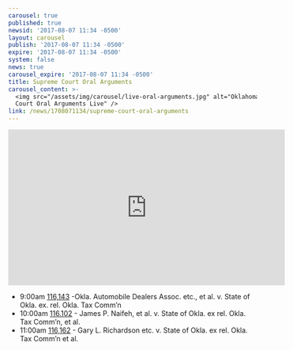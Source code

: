 ```yaml
---
carousel: true
published: true
newsid: '2017-08-07 11:34 -0500'
layout: carousel
publish: '2017-08-07 11:34 -0500'
expire: '2017-08-07 11:34 -0500'
system: false
news: true
carousel_expire: '2017-08-07 11:34 -0500'
title: Supreme Court Oral Arguments
carousel_content: >-
  <img src="/assets/img/carousel/live-oral-arguments.jpg" alt="Oklahoma Supreme
  Court Oral Arguments Live" />
link: /news/1708071134/supreme-court-oral-arguments
---
```


<iframe width="560" height="315" src="https://www.youtube.com/embed/xcuAT2Z7VAE" frameborder="0" allowfullscreen></iframe>

- 9:00am [116,143](http://www.oscn.net/dockets/GetCaseInformation.aspx?db=appellate&number=116143) -Okla. Automobile Dealers Assoc. etc., et al. v. State of Okla. ex. rel. Okla. Tax Comm’n
- 10:00am [116.102](http://www.oscn.net/dockets/GetCaseInformation.aspx?db=appellate&number=116102) - James P. Naifeh, et al. v. State of Okla. ex rel. Okla. Tax Comm’n, et al.
- 11:00am [116,162](http://www.oscn.net/dockets/GetCaseInformation.aspx?db=appellate&number=116162) - Gary L. Richardson etc. v. State of Okla. ex rel. Okla. Tax Comm’n et al.
